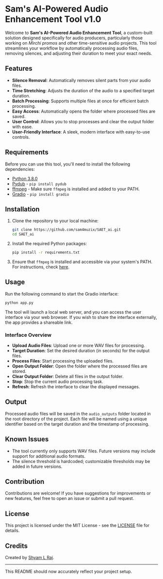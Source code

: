 
# Sam's AI-Powered Audio Enhancement Tool v1.0

Welcome to **Sam's AI-Powered Audio Enhancement Tool**, a custom-built solution designed specifically for audio producers, particularly those working on *Mirchi promos* and other time-sensitive audio projects. This tool streamlines your workflow by automatically processing audio files, removing silences, and adjusting their duration to meet your exact needs.

## Features

- **Silence Removal**: Automatically removes silent parts from your audio files.
- **Time Stretching**: Adjusts the duration of the audio to a specified target duration.
- **Batch Processing**: Supports multiple files at once for efficient batch processing.
- **Easy Access**: Automatically opens the folder where processed files are saved.
- **User Control**: Allows you to stop processes and clear the output folder with ease.
- **User-Friendly Interface**: A sleek, modern interface with easy-to-use controls.

## Requirements

Before you can use this tool, you'll need to install the following dependencies:

- [Python 3.8.0](https://www.python.org/downloads/release/python-380/)
- [Pydub](https://github.com/jiaaro/pydub) - `pip install pydub`
- [ffmpeg](https://ffmpeg.org/download.html) - Make sure `ffmpeg` is installed and added to your PATH.
- [Gradio](https://gradio.app/) - `pip install gradio`

## Installation

1. Clone the repository to your local machine:
    ```bash
    git clone https://github.com/sam4muzix/SAET_ai.git
    cd SAET_ai
    ```

2. Install the required Python packages:
    ```bash
    pip install -r requirements.txt
    ```

3. Ensure that `ffmpeg` is installed and accessible via your system's PATH. For instructions, check [here](https://ffmpeg.org/download.html).

## Usage

Run the following command to start the Gradio interface:

```bash
python app.py
```

The tool will launch a local web server, and you can access the user interface via your web browser. If you wish to share the interface externally, the app provides a shareable link.

### Interface Overview

- **Upload Audio Files**: Upload one or more WAV files for processing.
- **Target Duration**: Set the desired duration (in seconds) for the output files.
- **Process Files**: Start processing the uploaded files.
- **Open Output Folder**: Open the folder where the processed files are stored.
- **Clear Output Folder**: Delete all files in the output folder.
- **Stop**: Stop the current audio processing task.
- **Refresh**: Refresh the interface to clear the displayed messages.

## Output

Processed audio files will be saved in the `audio_outputs` folder located in the root directory of the project. Each file will be named using a unique identifier based on the target duration and the timestamp of processing.

## Known Issues

- The tool currently only supports WAV files. Future versions may include support for additional audio formats.
- The silence threshold is hardcoded; customizable thresholds may be added in future versions.

## Contribution

Contributions are welcome! If you have suggestions for improvements or new features, feel free to open an issue or submit a pull request.

## License

This project is licensed under the MIT License - see the [LICENSE](LICENSE) file for details.

## Credits

Created by [Shyam L Raj](https://github.com/yourusername).

---

This README should now accurately reflect your project setup.
